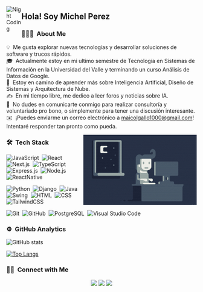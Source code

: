 <img alt="Night Coding" src="./assets/Hand%20Wave.gif" width='40' align="left"/><h2>Hola! Soy Michel Perez</h2>

<!-- ## 👋 &nbsp;Hey there! I'm Aditya -->

### 👨🏻‍💻 &nbsp;About Me

💡 &nbsp;Me gusta explorar nuevas tecnologías y desarrollar soluciones de software y trucos rápidos.\
🎓 &nbsp;Actualmente estoy en mi ultimo semestre de Tecnología en Sistemas de Información en la Universidad del Valle y terminando un curso Análisis de Datos de Google.\
🌱 &nbsp;Estoy en camino de aprender más sobre Inteligencia Artificial, Diseño de Sistemas y Arquitectura de Nube.\
✍️ &nbsp;En mi tiempo libre, me dedico a leer foros y noticias sobre IA.\
💬 &nbsp;No dudes en comunicarte conmigo para realizar consultoría y voluntariado pro bono, o simplemente para tener una discusión interesante.\
✉️ &nbsp;¡Puedes enviarme un correo electrónico a maicolgallo1000@gmail.com! Intentaré responder tan pronto como pueda.

<img alt="Night Coding" src="https://raw.githubusercontent.com/AVS1508/AVS1508/master/assets/Night-Coding.gif" align="right"/>

### 🛠 &nbsp;Tech Stack

![JavaScript](https://img.shields.io/badge/-JavaScript-05122A?style=flat&logo=javascript)&nbsp;
![React](https://img.shields.io/badge/-React-05122A?style=flat&logo=react)&nbsp;
![Next.js](https://img.shields.io/badge/-Next-05122A?style=flat&logo=next.js)&nbsp;
![TypeScript](https://img.shields.io/badge/-TypeScript-05122A?style=flat&logo=typescript)&nbsp;
![Express.js](https://img.shields.io/badge/-Express.js-05122A?style=flat&logo=express)&nbsp;
![Node.js](https://img.shields.io/badge/-Node.js-05122A?style=flat&logo=node.js)&nbsp;
![ReactNative](https://img.shields.io/badge/-ReactNative-05122A?style=flat&logo=react)&nbsp;

![Python](https://img.shields.io/badge/-Python-05122A?style=flat&logo=python)&nbsp;
![Django](https://img.shields.io/badge/-Django-05122A?style=flat&logo=django&logoColor=092E20)&nbsp;
![Java](https://img.shields.io/badge/-Java-05122A?style=flat&logo=java&logoColor=FFA518)&nbsp;
![Swing](https://img.shields.io/badge/-Swing-05122A?style=flat&logo=swing)&nbsp;
![HTML](https://img.shields.io/badge/-HTML-05122A?style=flat&logo=HTML5)&nbsp;
![CSS](https://img.shields.io/badge/-CSS-05122A?style=flat&logo=CSS3&logoColor=1572B6)&nbsp;
![TailwindCSS](https://img.shields.io/badge/-TailwindCSS-05122A?style=flat&logo=tailwindcss)&nbsp;

![Git](https://img.shields.io/badge/-Git-05122A?style=flat&logo=git)&nbsp;
![GitHub](https://img.shields.io/badge/-GitHub-05122A?style=flat&logo=github)&nbsp;
![PostgreSQL](https://img.shields.io/badge/-PostgreSQL-05122A?style=flat&logo=postgresql)&nbsp;
![Visual Studio Code](https://img.shields.io/badge/-Visual%20Studio%20Code-05122A?style=flat&logo=visual-studio-code&logoColor=007ACC)&nbsp;

### ⚙️ &nbsp;GitHub Analytics

![GitHub stats](https://github-readme-stats.vercel.app/api?username=michag7&show_icons=true&theme=tokyonight)

[![Top Langs](https://github-readme-stats.vercel.app/api/top-langs/?username=michag7&layout=compact&theme=tokyonight)](https://github.com/anuraghazra/github-readme-stats)

### 🤝🏻 &nbsp;Connect with Me

<p align="center">
<a href="https://linkedin.com/in/michel-andrey-gallo-perez-457412197"><img src="https://img.shields.io/badge/-Michel%20Perez-0077B5?style=flat&logo=Linkedin&logoColor=white"/></a>
<a href="mailto:maicolgallo1000%40gmail.com"><img src="https://img.shields.io/badge/-maicolgallo1000@gmail.com-D14836?style=flat&logo=Gmail&logoColor=white"/></a>
<a href="https://instagram.com/michaelp_ssj"><img src="https://img.shields.io/badge/-@michaelp_ssj-E4405F?style=flat&logo=Instagram&logoColor=white"/></a>

